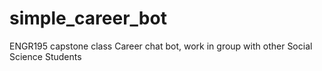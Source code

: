 # simple_career_bot
ENGR195 capstone class Career chat bot, work in group with other Social Science Students
